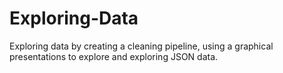 # Exploring-Data

Exploring data by creating a cleaning pipeline, using a graphical presentations to explore and exploring JSON data.
